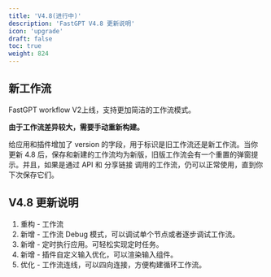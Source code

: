 ```yaml
---
title: 'V4.8(进行中)'
description: 'FastGPT V4.8 更新说明'
icon: 'upgrade'
draft: false
toc: true
weight: 824
---
```


## 新工作流

FastGPT workflow V2上线，支持更加简洁的工作流模式。

**由于工作流差异较大，需要手动重新构建。**

给应用和插件增加了 version 的字段，用于标识是旧工作流还是新工作流。当你更新 4.8 后，保存和新建的工作流均为新版，旧版工作流会有一个重置的弹窗提示。并且，如果是通过 API 和 分享链接 调用的工作流，仍可以正常使用，直到你下次保存它们。

## V4.8 更新说明

1. 重构 - 工作流
2. 新增 - 工作流 Debug 模式，可以调试单个节点或者逐步调试工作流。
3. 新增 - 定时执行应用。可轻松实现定时任务。
4. 新增 - 插件自定义输入优化，可以渲染输入组件。
5. 优化 - 工作流连线，可以四向连接，方便构建循环工作流。